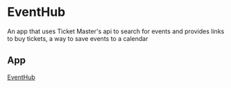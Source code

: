 # EventHub

An app that uses Ticket Master's api to search for events and provides links to buy tickets, a way to save events to a calendar

## App

[EventHub](https://tlm04070.github.io/EventHub/)
